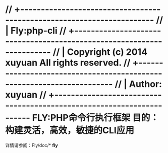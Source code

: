 // +----------------------------------------------------------------------
// | Fly:php-cli
// +----------------------------------------------------------------------
// | Copyright (c) 2014 xuyuan All rights reserved.
// +----------------------------------------------------------------------
// | Author: xuyuan
// +----------------------------------------------------------------------
FLY:PHP命令行执行框架
目的：构建灵活，高效，敏捷的CLI应用
==========================================================
详情请参阅：Fly/doc/* 
<b style="colro:green">fly</b>
